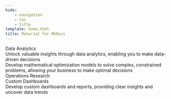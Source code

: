 ```yaml
---
hide:
    - navigation
    - toc
    - title
template: home.html
title: Material for MkDocs
---
```


<div class="parallax"></div>

<section class="full-width-section dark">
    <div class="section-inner">
        <div class="section-title" style="color: var(--od_red)">
            Data Analytics <br>
            <span class="mdi chart-bar"></span>
        </div>
        <div class="section-content">
            Unlock valuable insights through data analytics, enabling you to make data-driven decisions
        </div>
    </div>
</section>

<section class="full-width-section light">
    <div class="section-inner">
        <div class="section-content">
            Develop mathematical optimization models to solve complex, constrained problems, 
allowing your business to make optimal decisions
        </div>
        <div class="section-title" style="color: var(--od_purple)">
            Operations Research <br>
            <span class="mdi chart-bell-curve"></span>
        </div>
    </div>
</section>

<section class="full-width-section dark">
    <div class="section-inner">
        <div class="section-title" style="color: var(--od_blue)">
            Custom Dashboards <br>
            <span class="mdi view-dashboard-edit"></span>
        </div>
        <div class="section-content">
            Develop custom dashboards and reports, providing clear insights and uncover data trends
        </div>
    </div>
</section>

<h1></h1>